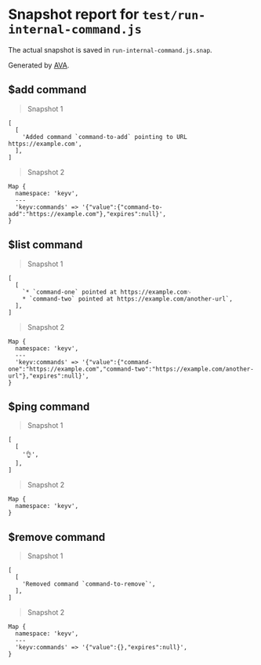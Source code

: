 # Snapshot report for `test/run-internal-command.js`

The actual snapshot is saved in `run-internal-command.js.snap`.

Generated by [AVA](https://ava.li).

## $add command

> Snapshot 1

    [
      [
        'Added command `command-to-add` pointing to URL https://example.com',
      ],
    ]

> Snapshot 2

    Map {
      namespace: 'keyv',
      ---
      'keyv:commands' => '{"value":{"command-to-add":"https://example.com"},"expires":null}',
    }

## $list command

> Snapshot 1

    [
      [
        `* `command-one` pointed at https://example.com␊
        * `command-two` pointed at https://example.com/another-url`,
      ],
    ]

> Snapshot 2

    Map {
      namespace: 'keyv',
      ---
      'keyv:commands' => '{"value":{"command-one":"https://example.com","command-two":"https://example.com/another-url"},"expires":null}',
    }

## $ping command

> Snapshot 1

    [
      [
        '👌',
      ],
    ]

> Snapshot 2

    Map {
      namespace: 'keyv',
    }

## $remove command

> Snapshot 1

    [
      [
        'Removed command `command-to-remove`',
      ],
    ]

> Snapshot 2

    Map {
      namespace: 'keyv',
      ---
      'keyv:commands' => '{"value":{},"expires":null}',
    }
